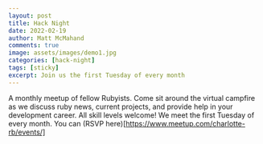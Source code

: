 ```yaml
---
layout: post
title: Hack Night
date: 2022-02-19
author: Matt McMahand
comments: true
image: assets/images/demo1.jpg
categories: [hack-night]
tags: [sticky]
excerpt: Join us the first Tuesday of every month
---
```


A monthly meetup of fellow Rubyists. Come sit around the virtual campfire as we discuss ruby news, current projects, and provide help in your development career. All skill levels welcome!
We meet the first Tuesday of every month. You can (RSVP here)[https://www.meetup.com/charlotte-rb/events/]
